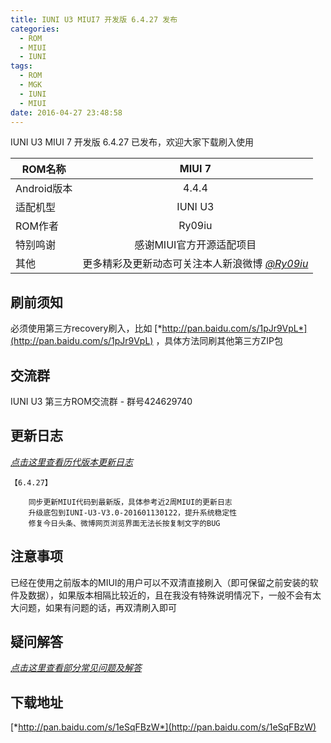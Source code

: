 ```yaml
---
title: IUNI U3 MIUI7 开发版 6.4.27 发布
categories:
  - ROM
  - MIUI
  - IUNI
tags:
  - ROM
  - MGK
  - IUNI
  - MIUI
date: 2016-04-27 23:48:58
---
```

IUNI U3 MIUI 7 开发版 6.4.27 已发布，欢迎大家下载刷入使用

| ROM名称        | MIUI 7           
| ------------- |:-------------:
| Android版本   | 4.4.4 
| 适配机型 	| IUNI U3   
| ROM作者 	| Ry09iu
| 特别鸣谢 	| 感谢MIUI官方开源适配项目
| 其他		| 更多精彩及更新动态可关注本人新浪微博 [*@Ry09iu*](http://weibo.com/zuhdroid) 
<!-- more -->
**刷前须知**
---
必须使用第三方recovery刷入，比如 [*http://pan.baidu.com/s/1pJr9VpL*](http://pan.baidu.com/s/1pJr9VpL) ，具体方法同刷其他第三方ZIP包

**交流群**
---
IUNI U3 第三方ROM交流群 - 群号424629740

**更新日志**
--- 
[*点击这里查看历代版本更新日志*](http://www.r-rom.com/2016/04/18/iuni-u3-miui-changelog)

```
【6.4.27】

    同步更新MIUI代码到最新版，具体参考近2周MIUI的更新日志
    升级底包到IUNI-U3-V3.0-201601130122，提升系统稳定性
    修复今日头条、微博网页浏览界面无法长按复制文字的BUG

```

**注意事项**
--- 
已经在使用之前版本的MIUI的用户可以不双清直接刷入（即可保留之前安装的软件及数据），如果版本相隔比较近的，且在我没有特殊说明情况下，一般不会有太大问题，如果有问题的话，再双清刷入即可

**疑问解答**
--- 
[*点击这里查看部分常见问题及解答*](http://www.r-rom.com/2016/04/18/iuni-u3-miui-info)

**下载地址**
--- 
[*http://pan.baidu.com/s/1eSqFBzW*](http://pan.baidu.com/s/1eSqFBzW)



